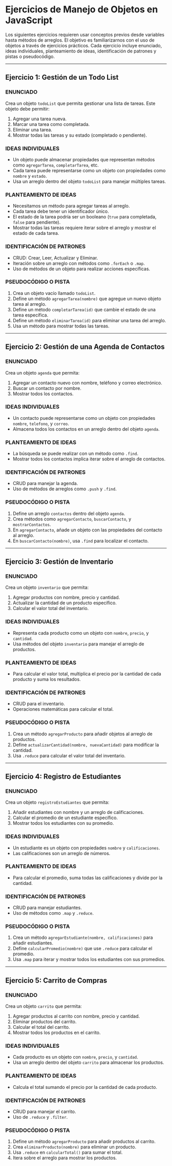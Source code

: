 # Ejercicios de Manejo de Objetos en JavaScript

Los siguientes ejercicios requieren usar conceptos previos desde variables hasta métodos de arreglos. El objetivo es familiarizarnos con el uso de objetos a través de ejercicios prácticos. Cada ejercicio incluye enunciado, ideas individuales, planteamiento de ideas, identificación de patrones y pistas o pseudocódigo.

---

## Ejercicio 1: **Gestión de un Todo List**

### ENUNCIADO  
Crea un objeto `todoList` que permita gestionar una lista de tareas. Este objeto debe permitir:
1. Agregar una tarea nueva.
2. Marcar una tarea como completada.
3. Eliminar una tarea.
4. Mostrar todas las tareas y su estado (completado o pendiente).

### IDEAS INDIVIDUALES  
- Un objeto puede almacenar propiedades que representan métodos como `agregarTarea`, `completarTarea`, etc.
- Cada tarea puede representarse como un objeto con propiedades como `nombre` y `estado`.
- Usa un arreglo dentro del objeto `todoList` para manejar múltiples tareas.

### PLANTEAMIENTO DE IDEAS  
- Necesitamos un método para agregar tareas al arreglo.
- Cada tarea debe tener un identificador único.
- El estado de la tarea podría ser un booleano (`true` para completada, `false` para pendiente).
- Mostrar todas las tareas requiere iterar sobre el arreglo y mostrar el estado de cada tarea.

### IDENTIFICACIÓN DE PATRONES  
- CRUD: Crear, Leer, Actualizar y Eliminar.
- Iteración sobre un arreglo con métodos como `.forEach` o `.map`.
- Uso de métodos de un objeto para realizar acciones específicas.

### PSEUDOCÓDIGO O PISTA  
1. Crea un objeto vacío llamado `todoList`.
2. Define un método `agregarTarea(nombre)` que agregue un nuevo objeto tarea al arreglo.
3. Define un método `completarTarea(id)` que cambie el estado de una tarea específica.
4. Define un método `eliminarTarea(id)` para eliminar una tarea del arreglo.
5. Usa un método para mostrar todas las tareas.

---

## Ejercicio 2: **Gestión de una Agenda de Contactos**

### ENUNCIADO  
Crea un objeto `agenda` que permita:
1. Agregar un contacto nuevo con nombre, teléfono y correo electrónico.
2. Buscar un contacto por nombre.
3. Mostrar todos los contactos.

### IDEAS INDIVIDUALES  
- Un contacto puede representarse como un objeto con propiedades `nombre`, `telefono`, y `correo`.
- Almacena todos los contactos en un arreglo dentro del objeto `agenda`.

### PLANTEAMIENTO DE IDEAS  
- La búsqueda se puede realizar con un método como `.find`.
- Mostrar todos los contactos implica iterar sobre el arreglo de contactos.

### IDENTIFICACIÓN DE PATRONES  
- CRUD para manejar la agenda.
- Uso de métodos de arreglos como `.push` y `.find`.

### PSEUDOCÓDIGO O PISTA  
1. Define un arreglo `contactos` dentro del objeto `agenda`.
2. Crea métodos como `agregarContacto`, `buscarContacto`, y `mostrarContactos`.
3. En `agregarContacto`, añade un objeto con las propiedades del contacto al arreglo.
4. En `buscarContacto(nombre)`, usa `.find` para localizar el contacto.

---

## Ejercicio 3: **Gestión de Inventario**

### ENUNCIADO  
Crea un objeto `inventario` que permita:
1. Agregar productos con nombre, precio y cantidad.
2. Actualizar la cantidad de un producto específico.
3. Calcular el valor total del inventario.

### IDEAS INDIVIDUALES  
- Representa cada producto como un objeto con `nombre`, `precio`, y `cantidad`.
- Usa métodos del objeto `inventario` para manejar el arreglo de productos.

### PLANTEAMIENTO DE IDEAS  
- Para calcular el valor total, multiplica el precio por la cantidad de cada producto y suma los resultados.

### IDENTIFICACIÓN DE PATRONES  
- CRUD para el inventario.
- Operaciones matemáticas para calcular el total.

### PSEUDOCÓDIGO O PISTA  
1. Crea un método `agregarProducto` para añadir objetos al arreglo de productos.
2. Define `actualizarCantidad(nombre, nuevaCantidad)` para modificar la cantidad.
3. Usa `.reduce` para calcular el valor total del inventario.

---

## Ejercicio 4: **Registro de Estudiantes**

### ENUNCIADO  
Crea un objeto `registroEstudiantes` que permita:
1. Añadir estudiantes con nombre y un arreglo de calificaciones.
2. Calcular el promedio de un estudiante específico.
3. Mostrar todos los estudiantes con su promedio.

### IDEAS INDIVIDUALES  
- Un estudiante es un objeto con propiedades `nombre` y `calificaciones`.
- Las calificaciones son un arreglo de números.

### PLANTEAMIENTO DE IDEAS  
- Para calcular el promedio, suma todas las calificaciones y divide por la cantidad.

### IDENTIFICACIÓN DE PATRONES  
- CRUD para manejar estudiantes.
- Uso de métodos como `.map` y `.reduce`.

### PSEUDOCÓDIGO O PISTA  
1. Crea un método `agregarEstudiante(nombre, calificaciones)` para añadir estudiantes.
2. Define `calcularPromedio(nombre)` que use `.reduce` para calcular el promedio.
3. Usa `.map` para iterar y mostrar todos los estudiantes con sus promedios.

---

## Ejercicio 5: **Carrito de Compras**

### ENUNCIADO  
Crea un objeto `carrito` que permita:
1. Agregar productos al carrito con nombre, precio y cantidad.
2. Eliminar productos del carrito.
3. Calcular el total del carrito.
4. Mostrar todos los productos en el carrito.

### IDEAS INDIVIDUALES  
- Cada producto es un objeto con `nombre`, `precio`, y `cantidad`.
- Usa un arreglo dentro del objeto `carrito` para almacenar los productos.

### PLANTEAMIENTO DE IDEAS  
- Calcula el total sumando el precio por la cantidad de cada producto.

### IDENTIFICACIÓN DE PATRONES  
- CRUD para manejar el carrito.
- Uso de `.reduce` y `.filter`.

### PSEUDOCÓDIGO O PISTA  
1. Define un método `agregarProducto` para añadir productos al carrito.
2. Crea `eliminarProducto(nombre)` para eliminar un producto.
3. Usa `.reduce` en `calcularTotal()` para sumar el total.
4. Itera sobre el arreglo para mostrar los productos.
